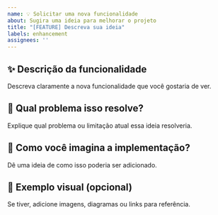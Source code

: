```yaml
---
name: 💡 Solicitar uma nova funcionalidade
about: Sugira uma ideia para melhorar o projeto
title: "[FEATURE] Descreva sua ideia"
labels: enhancement
assignees: ''
---
```


## ✨ Descrição da funcionalidade
Descreva claramente a nova funcionalidade que você gostaria de ver.

## 🎯 Qual problema isso resolve?
Explique qual problema ou limitação atual essa ideia resolveria.

## 🧩 Como você imagina a implementação?
Dê uma ideia de como isso poderia ser adicionado.

## 📸 Exemplo visual (opcional)
Se tiver, adicione imagens, diagramas ou links para referência.
